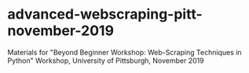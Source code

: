 # advanced-webscraping-pitt-november-2019
Materials for "Beyond Beginner Workshop: Web-Scraping Techniques in Python" Workshop, University of Pittsburgh, November 2019
